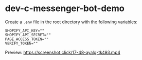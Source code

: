 # dev-c-messenger-bot-demo
Create a `.env` file in the root directory with the following variables:
```
SHOPIFY_API_KEY=""
SHOPIFY_API_SECRET=""
PAGE_ACCESS_TOKEN=""
VERIFY_TOKEN=""
```

Preview: https://screenshot.click/17-48-ayalg-tk493.mp4
